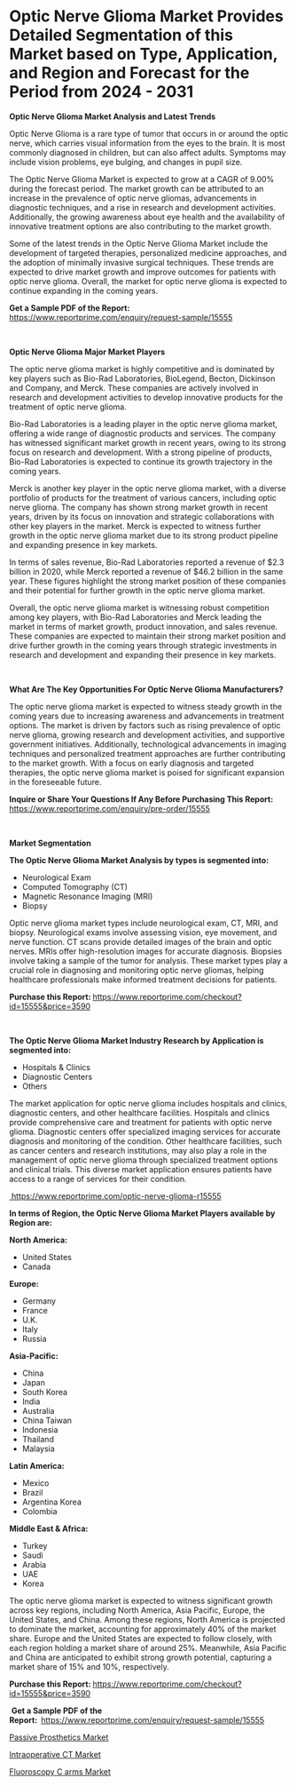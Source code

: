 <p><h1>Optic Nerve Glioma Market Provides Detailed Segmentation of this Market based on Type, Application, and Region and Forecast for the Period from 2024 - 2031</h1></p><p><strong>Optic Nerve Glioma Market Analysis and Latest Trends</strong></p>
<p><p>Optic Nerve Glioma is a rare type of tumor that occurs in or around the optic nerve, which carries visual information from the eyes to the brain. It is most commonly diagnosed in children, but can also affect adults. Symptoms may include vision problems, eye bulging, and changes in pupil size.</p><p>The Optic Nerve Glioma Market is expected to grow at a CAGR of 9.00% during the forecast period. The market growth can be attributed to an increase in the prevalence of optic nerve gliomas, advancements in diagnostic techniques, and a rise in research and development activities. Additionally, the growing awareness about eye health and the availability of innovative treatment options are also contributing to the market growth.</p><p>Some of the latest trends in the Optic Nerve Glioma Market include the development of targeted therapies, personalized medicine approaches, and the adoption of minimally invasive surgical techniques. These trends are expected to drive market growth and improve outcomes for patients with optic nerve glioma. Overall, the market for optic nerve glioma is expected to continue expanding in the coming years.</p></p>
<p><strong>Get a Sample PDF of the Report:&nbsp;</strong> <a href="https://www.reportprime.com/enquiry/request-sample/15555">https://www.reportprime.com/enquiry/request-sample/15555</a></p>
<p>&nbsp;</p>
<p><strong>Optic Nerve Glioma Major Market Players</strong></p>
<p><p>The optic nerve glioma market is highly competitive and is dominated by key players such as Bio-Rad Laboratories, BioLegend, Becton, Dickinson and Company, and Merck. These companies are actively involved in research and development activities to develop innovative products for the treatment of optic nerve glioma.</p><p>Bio-Rad Laboratories is a leading player in the optic nerve glioma market, offering a wide range of diagnostic products and services. The company has witnessed significant market growth in recent years, owing to its strong focus on research and development. With a strong pipeline of products, Bio-Rad Laboratories is expected to continue its growth trajectory in the coming years.</p><p>Merck is another key player in the optic nerve glioma market, with a diverse portfolio of products for the treatment of various cancers, including optic nerve glioma. The company has shown strong market growth in recent years, driven by its focus on innovation and strategic collaborations with other key players in the market. Merck is expected to witness further growth in the optic nerve glioma market due to its strong product pipeline and expanding presence in key markets.</p><p>In terms of sales revenue, Bio-Rad Laboratories reported a revenue of $2.3 billion in 2020, while Merck reported a revenue of $46.2 billion in the same year. These figures highlight the strong market position of these companies and their potential for further growth in the optic nerve glioma market.</p><p>Overall, the optic nerve glioma market is witnessing robust competition among key players, with Bio-Rad Laboratories and Merck leading the market in terms of market growth, product innovation, and sales revenue. These companies are expected to maintain their strong market position and drive further growth in the coming years through strategic investments in research and development and expanding their presence in key markets.</p></p>
<p>&nbsp;</p>
<p><strong>What Are The Key Opportunities For Optic Nerve Glioma Manufacturers?</strong></p>
<p><p>The optic nerve glioma market is expected to witness steady growth in the coming years due to increasing awareness and advancements in treatment options. The market is driven by factors such as rising prevalence of optic nerve glioma, growing research and development activities, and supportive government initiatives. Additionally, technological advancements in imaging techniques and personalized treatment approaches are further contributing to the market growth. With a focus on early diagnosis and targeted therapies, the optic nerve glioma market is poised for significant expansion in the foreseeable future.</p></p>
<p><strong>Inquire or Share Your Questions If Any Before Purchasing This Report:</strong> <a href="https://www.reportprime.com/enquiry/pre-order/15555">https://www.reportprime.com/enquiry/pre-order/15555</a></p>
<p>&nbsp;</p>
<p><strong>Market Segmentation</strong></p>
<p><strong>The Optic Nerve Glioma Market Analysis by types is segmented into:</strong></p>
<p><ul><li>Neurological Exam</li><li>Computed Tomography (CT)</li><li>Magnetic Resonance Imaging (MRI)</li><li>Biopsy</li></ul></p>
<p><p>Optic nerve glioma market types include neurological exam, CT, MRI, and biopsy. Neurological exams involve assessing vision, eye movement, and nerve function. CT scans provide detailed images of the brain and optic nerves. MRIs offer high-resolution images for accurate diagnosis. Biopsies involve taking a sample of the tumor for analysis. These market types play a crucial role in diagnosing and monitoring optic nerve gliomas, helping healthcare professionals make informed treatment decisions for patients.</p></p>
<p><strong>Purchase this Report:&nbsp;</strong><a href="https://www.reportprime.com/checkout?id=15555&price=3590">https://www.reportprime.com/checkout?id=15555&price=3590</a></p>
<p>&nbsp;</p>
<p><strong>The Optic Nerve Glioma Market Industry Research by Application is segmented into:</strong></p>
<p><ul><li>Hospitals & Clinics</li><li>Diagnostic Centers</li><li>Others</li></ul></p>
<p><p>The market application for optic nerve glioma includes hospitals and clinics, diagnostic centers, and other healthcare facilities. Hospitals and clinics provide comprehensive care and treatment for patients with optic nerve glioma. Diagnostic centers offer specialized imaging services for accurate diagnosis and monitoring of the condition. Other healthcare facilities, such as cancer centers and research institutions, may also play a role in the management of optic nerve glioma through specialized treatment options and clinical trials. This diverse market application ensures patients have access to a range of services for their condition.</p></p>
<p><a href="https://www.reportprime.com/optic-nerve-glioma-r15555">&nbsp;https://www.reportprime.com/optic-nerve-glioma-r15555</a></p>
<p><strong>In terms of Region, the Optic Nerve Glioma Market Players available by Region are:</strong></p>
<p>
    <p> <strong> North America: </strong>
        <ul>
            <li>United States</li>
            <li>Canada</li>
        </ul>
        </p> 
    <p> <strong> Europe: </strong>
        <ul>
            <li>Germany</li>
            <li>France</li>
            <li>U.K.</li>
            <li>Italy</li>
            <li>Russia</li>
        </ul>
        </p> 
    <p> <strong> Asia-Pacific: </strong>
        <ul>
            <li>China</li>
            <li>Japan</li>
            <li>South Korea</li>
            <li>India</li>
            <li>Australia</li>
            <li>China Taiwan</li>
            <li>Indonesia</li>
            <li>Thailand</li>
            <li>Malaysia</li>
        </ul>
        </p> 
    <p> <strong> Latin America: </strong>
        <ul>
            <li>Mexico</li>
            <li>Brazil</li>
            <li>Argentina Korea</li>
            <li>Colombia</li>
        </ul>
        </p> 
    <p> <strong> Middle East & Africa: </strong>
        <ul>
            <li>Turkey</li>
            <li>Saudi</li>
            <li>Arabia</li>
            <li>UAE</li>
            <li>Korea</li>
        </ul>
    </p>
    </p>
<p><p>The optic nerve glioma market is expected to witness significant growth across key regions, including North America, Asia Pacific, Europe, the United States, and China. Among these regions, North America is projected to dominate the market, accounting for approximately 40% of the market share. Europe and the United States are expected to follow closely, with each region holding a market share of around 25%. Meanwhile, Asia Pacific and China are anticipated to exhibit strong growth potential, capturing a market share of 15% and 10%, respectively.</p></p>
<p><strong>Purchase this Report: </strong><a href="https://www.reportprime.com/checkout?id=15555&price=3590">https://www.reportprime.com/checkout?id=15555&price=3590</a></p>
<p>&nbsp;<strong>Get a Sample PDF of the Report:&nbsp;&nbsp;</strong><a href="https://www.reportprime.com/enquiry/request-sample/15555">https://www.reportprime.com/enquiry/request-sample/15555</a></p>
<p><strong></strong></p>
<p><p><a href="https://www.linkedin.com/pulse/passive-prosthetics-market-challenges-opportunities-growth-wdqxe?trackingId=Xl9Pi8TZfIoyd2EWdLkA7Q%3D%3D">Passive Prosthetics Market</a></p><p><a href="https://www.linkedin.com/pulse/intraoperative-ct-market-size-examines-its-scope-primary-focus-uuope?trackingId=Q3PhRblh7U72ye2bA8K3vg%3D%3D">Intraoperative CT Market</a></p><p><a href="https://www.linkedin.com/pulse/fluoroscopy-c-arms-market-size-global-industry-overview-segmentation-7fr5e?trackingId=XXb2uZHoDZvq%2B%2BQBuwTcOA%3D%3D">Fluoroscopy C arms Market</a></p></p>